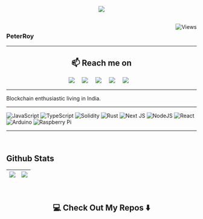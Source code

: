 <p align="center">
  <a href="https://github.com/peterroyhere"><img src="https://readme-typing-svg.herokuapp.com/?lines=Blockchain%20developer;Web%20and%20mobile%20master;6%2B%20years%20of%20coding%20experience;Always%20learning%20new%20tech&font=Righteous&center=true&width=650&height=120&color=a08887&vCenter=true&size=45%22"></a>
</p>
<br />

<img  align="right" src="https://komarev.com/ghpvc/?username=peterroyhere&label=Profile+Views&color=blue&style=plastic" alt="Views" />

### PeterRoy

<hr>

<h2  align="center">📫 Reach me on</h2>
<p align="center">
  <a target="_blank"href="https://www.linkedin.com/in/peter-roy-93b37b1a8/"><img src="https://img.shields.io/badge/linkedin-%230077B5.svg?&style=for-the-badge&logo=linkedin&logoColor=white" /></a>&nbsp;&nbsp;&nbsp;&nbsp;
   <a target="_blank"href="https://t.me/PeterRoyHere"><img src="https://img.shields.io/badge/Telegram-2CA5E0?style=for-the-badge&logo=telegram&logoColor=white" /></a>&nbsp;&nbsp;&nbsp;&nbsp;
  <a target="_blank"href="https://twitter.com/peterroyoffl"><img src="https://img.shields.io/badge/twitter-%231DA1F2.svg?&style=for-the-badge&logo=twitter&logoColor=white" /></a>&nbsp;&nbsp;&nbsp;&nbsp;
  <a href="mailto:peterroyoffl@gmail.com?subject=Hello%20Peter,%20From%20Github"><img src="https://img.shields.io/badge/gmail-%23D14836.svg?&style=for-the-badge&logo=gmail&logoColor=white" /></a>&nbsp;&nbsp;&nbsp;&nbsp;  
  <a href="https://discord.gg/5HztpuPB"><img src="https://img.shields.io/badge/%3CServer%3E-%237289DA.svg?style=for-the-badge&logo=discord&logoColor=white" /></a>&nbsp;&nbsp;&nbsp;&nbsp;
</p>

<hr>

Blockchain enthusiastic living in India.

<hr>

![JavaScript](https://img.shields.io/badge/javascript-%23323330.svg?style=for-the-badge&logo=javascript&logoColor=%23F7DF1E) ![TypeScript](https://img.shields.io/badge/typescript-%23007ACC.svg?style=for-the-badge&logo=typescript&logoColor=white) ![Solidity](https://img.shields.io/badge/Solidity-%23363636.svg?style=for-the-badge&logo=solidity&logoColor=white)
![Rust](https://img.shields.io/badge/rust-%23000000.svg?style=for-the-badge&logo=rust&logoColor=white) ![Next JS](https://img.shields.io/badge/Next-black?style=for-the-badge&logo=next.js&logoColor=white) ![NodeJS](https://img.shields.io/badge/node.js-6DA55F?style=for-the-badge&logo=node.js&logoColor=white) ![React](https://img.shields.io/badge/react-%2320232a.svg?style=for-the-badge&logo=react&logoColor=%2361DAFB) ![Arduino](https://img.shields.io/badge/-Arduino-00979D?style=for-the-badge&logo=Arduino&logoColor=white) ![Raspberry Pi](https://img.shields.io/badge/-RaspberryPi-C51A4A?style=for-the-badge&logo=Raspberry-Pi)

<hr>

<br/>  

## Github Stats 
|  <img align="center" src="https://github-readme-stats.vercel.app/api?username=peterroyhere&show_icons=true" /> |  <img align="center" src="https://github-readme-stats.vercel.app/api/top-langs/?username=peterroyhere&layout=compact" /> |
| ------------- | ------------- |

<br/>  

<h2  align="center">💻 Check Out My Repos ⬇️ </h2>
